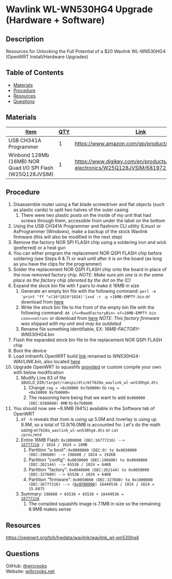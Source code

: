 # Wavlink WL-WN530HG4 Upgrade (Hardware + Software)

## Description
Resources for Unlocking the Full Potential of a $20 Wavlink WL-WN530HG4 (OpenWRT Install/Hardware Upgrades)

## Table of Contents
* [Materials](#materials)
* [Procedure](#procedure)
* [Resources](#resources)
* [Questions](#questions)
<!-- * [Concepts](#concepts) -->


## Materials
| <u>Item</u>                                                | <u>QTY</u> | <u>Link</u> |
| ---------------------------------------------------------- | ---------- | ----------- |
| USB CH341A Programmer                                      | 1          | https://www.amazon.com/gp/product/B07YFPJQ5W |
| Winbond 128Mb (16MB) NOR Quad I/O SPI Flash (W25Q128JVSIM) | 1          | https://www.digikey.com/en/products/detail/winbond-electronics/W25Q128JVSIM/6819721 |



<!-- ## Concepts -->
<!-- Some lessons learned during this project:
1. Only the Controller can initate communications, not Peripherals
2. SPI is "Bidirectional", meaning that <code>SPI.transfer()</code> returns a value from the <b><code>SPDR</code></b> pointer on the Peripheral
3. When <b><code>SPDR</code></b> is set during an interrupt, the set value is not sent to the Controller until the next time the Controller initiates at transfer
This means that the Controller and Peripheral will <i>always</i> be out of sync in that <code>indexController = 0</code> and <code>indexPeripheral = -1</code>
4. There is very little documentation on sending SPI messages larger than one Byte -->

## Procedure
1. Disassemble router using a flat blade screwdriver and flat objects (such as plastic cards) to split two halves of the outer casing
    1. There were two plastic posts on the inside of my unit that had screws through them, accessible from under the label on the bottom
2. Using the USB CH341A Programmer and flashrom CLI utility (Linux) or AsProgrammer (Windows), make a backup of the stock Wavlink firmware (this will also be modified in the next step)
3. Remove the factory NOR SPI FLASH chip using a soldering iron and wick (preferred) or a heat gun
4. You can either program the replacement NOR QSPI FLASH chip before soldering (see Steps 6 & 7) or wait until after it is on the board (as long as you have the clips for the programmer)
5. Solder the replacement NOR QSPI FLASH chip onto the board in place of the now removed factory chip. *NOTE*: *Make sure pin one is in the same place as the factory chip (denoted by the dot on the IC)*
6. Expand the stock bin file with f pairs to make it 16MB in size
    1. Generate an empty bin file with the following command: <code>perl -e 'print "ff "x(16\*1024\*1024)'|xxd -r -p >16MB-EMPTY.bin</code> or download from [here](https://github.com/wrcrooks/OpenWRT/blob/main/WL-WN530HG4_Upgrade/bin/16MB-EMPTY.bin)
    2. Write the stock bin file to the front of the empty bin file with the following command: <code>dd if=\<ReadFactoryBin\> of=16MB-EMPTY.bin conv=notrunc</code> or download from [here](https://github.com/wrcrooks/OpenWRT/blob/main/WL-WN530HG4_Upgrade/bin/16MB-FACTORY-WN530HG4.bin) *NOTE*: *This factory firmware was shipped with my unit and may be outdated*
    3. Rename file something identifiable, EX: *16MB-FACTORY-WN530HG4.bin*
7. Flash the expanded stock bin file to the replacement NOR QSPI FLASH chip
8. Boot the device
9. Load initramfs OpenWRT build [link](http://downloads.openwrt.org/releases/21.02.0/targets/ramips/mt7620/openwrt-21.02.0-ramips-mt7620-wavlink_wl-wn530hg4-initramfs-kernel.bin) renamed to *WN530HG4-WAVLINK.bin*, also located [here](https://github.com/wrcrooks/OpenWRT/blob/main/WL-WN530HG4_Upgrade/bin/WN530HG4-WAVLINK.bin)
10. Upgrade OpenWRT to squashfs [provided](https://github.com/wrcrooks/OpenWRT/blob/main/WL-WN530HG4_Upgrade/bin/openwrt-ramips-mt7620-wavlink_wl-wn530hg4-squashfs-sysupgrade.bin) or custom compile your own with below modification
    1. Modify Line 83 of file <code>$BUILD_DIR/target/ramips/dts/mt7620a_wavlink_wl-wn530hg4.dts</code>
        1. Change <code>reg = <0x50000 0x7b0000></code> to <code>reg = <0x50000 0xfb0000></code>
        2. The reasoning here being that we want to add <code>0x800000 (DEC:8388608) 8MB</code> to <code>0x7b0000</code>
11. You should now see ~8.9MB (94%) available in the Software tab of OpenWRT
    1. <code>df -h</code> reveals that /rom is using up 5.0M and /overlay is using up 8.9M, so a total of 13.9/16.0MB is accounted for. Let's do the math using <code>mt7620a_wavlink_wl-wn530hg4.dts</code> or <code>cat /proc/mtd</code>
    2. Entire 16MB Flash: <code>0x1000000 (DEC:16777216) --> <u>16777216</u> / 1024 / 1024 = 16MB</code>
        1. Partition "u-boot": <code>0x0000000 (DEC:0) to 0x0030000 (DEC:196608) --> 196608 / 1024 = 192KB</code>
        2. Partition "config": <code>0x0030000 (DEC:196608) to 0x0040000 (DEC:262144) --> 65536 / 1024 = 64KB</code>
        3. Partition "factory": <code>0x0040000 (DEC:262144) to 0x0050000 (DEC:327680) --> 65536 / 1024 = 64KB</code>
        4. Partition "firmware": <code>0x0050000 (DEC:327680) to 0x1000000 (DEC:16777216) --> (<u>0x0FB0000</u>) 16449536 / 1024 / 1024 = 15.6875</code>
    3. Summary: <code>196608 + 65536 + 65536 + 16449536 = <u>16777216</u></code>
        1. The compiled squashfs image is 7.1MB in size so the remaining 8.9MB makes sense

## Resources
https://openwrt.org/toh/hwdata/wavlink/wavlink_wl-wn530hg4

## Questions
GitHub: [@wrcrooks](https://www.github.com/wrcrooks)\
Website: [willcrooks.net](http://www.willcrooks.net)